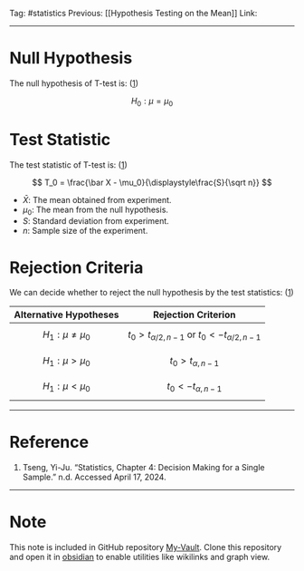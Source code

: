 Tag: #statistics 
Previous: [[Hypothesis Testing on the Mean]]
Link: 

---

# Null Hypothesis

The null hypothesis of T-test is: (<u>1</u>)

$$
H_0: \mu = \mu_0
$$

# Test Statistic

The test statistic of T-test is: (<u>1</u>)

$$
T_0 = \frac{\bar X - \mu_0}{\displaystyle\frac{S}{\sqrt n}}
$$

- $\bar X$: The mean obtained from experiment.
- $\mu_0$: The mean from the null hypothesis.
- $S$: Standard deviation from experiment.
- $n$: Sample size of the experiment.

# Rejection Criteria

We can decide whether to reject the null hypothesis by the test statistics: (<u>1</u>)

| Alternative Hypotheses  | Rejection Criterion                                                      |
| ----------------------- | ------------------------------------------------------------------------ |
| $$H_1: \mu \neq \mu_0$$ | $$t_0 > t_{\alpha / 2, n - 1} \text{ or } t_0 < -t_{\alpha / 2, n - 1}$$ |
| $$H_1: \mu > \mu_0$$    | $$t_0 > t_{\alpha, n - 1}$$                                              |
| $$H_1: \mu < \mu_0$$    | $$t_0 < -t_{\alpha, n - 1}$$                                             |

---

# Reference

1. Tseng, Yi-Ju. “Statistics, Chapter 4: Decision Making for a Single Sample.” n.d. Accessed April 17, 2024.

---

# Note

This note is included in GitHub repository [My-Vault](https://github.com/LittleD3092/My-Vault.git). Clone this repository and open it in [obsidian](https://obsidian.md/) to enable utilities like wikilinks and graph view.